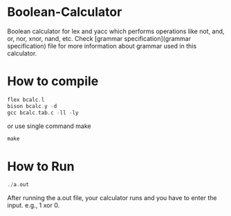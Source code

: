 # Boolean-Calculator

Boolean calculator for lex and yacc which performs operations like not, and, or, nor, xnor, nand, etc.
Check [grammar specification](grammar specification) file for more information about grammar used in this calculator.

# How to compile 

 ```C
 flex bcalc.l
 bison bcalc.y -d
 gcc bcalc.tab.c -ll -ly
 ```
 or use single command make
 
 ```c
 make
 ````
# How to Run

 ```c
 ./a.out
 ````

 After running the a.out file, your calculator runs and you have to enter the input. e.g., 1 xor 0.


